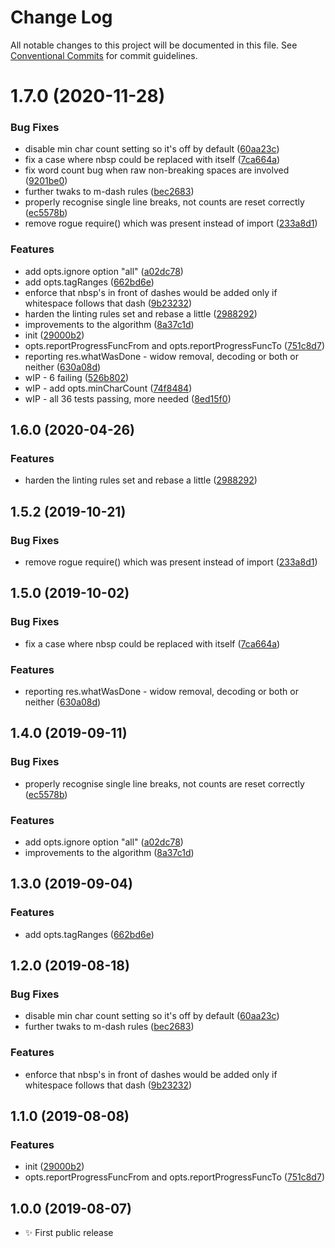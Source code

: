 # Change Log

All notable changes to this project will be documented in this file.
See [Conventional Commits](https://conventionalcommits.org) for commit guidelines.

# 1.7.0 (2020-11-28)


### Bug Fixes

* disable min char count setting so it's off by default ([60aa23c](https://git.sr.ht/~royston/codsen/commits/60aa23c86ba4184eb96a7ab1c6253bd376a5bef8))
* fix a case where nbsp could be replaced with itself ([7ca664a](https://git.sr.ht/~royston/codsen/commits/7ca664af2ab4c2408b4639cfd5331762698699e5))
* fix word count bug when raw non-breaking spaces are involved ([9201be0](https://git.sr.ht/~royston/codsen/commits/9201be02b3b929fda73f6f7b70ee3503bf698954))
* further twaks to m-dash rules ([bec2683](https://git.sr.ht/~royston/codsen/commits/bec268370f10c9daa0891894c7eeb3f9a0f0a15c))
* properly recognise single line breaks, not counts are reset correctly ([ec5578b](https://git.sr.ht/~royston/codsen/commits/ec5578be5cc481c3b44cdcf8ec300643d9b7e794))
* remove rogue require() which was present instead of import ([233a8d1](https://git.sr.ht/~royston/codsen/commits/233a8d11d70f62c7a521e97207acfdb3b64d5f63))


### Features

* add opts.ignore option "all" ([a02dc78](https://git.sr.ht/~royston/codsen/commits/a02dc78559289bca2f9150a743642b41941ac70d))
* add opts.tagRanges ([662bd6e](https://git.sr.ht/~royston/codsen/commits/662bd6eb3881d34997aa76a94c3f8bf43928a9cd))
* enforce that nbsp's in front of dashes would be added only if whitespace follows that dash ([9b23232](https://git.sr.ht/~royston/codsen/commits/9b232323954ec0d162b56b317d8bdddf72511340))
* harden the linting rules set and rebase a little ([2988292](https://git.sr.ht/~royston/codsen/commits/29882925c521853f4458112b72669ec8b2a0cb5b))
* improvements to the algorithm ([8a37c1d](https://git.sr.ht/~royston/codsen/commits/8a37c1d95014837ebff49da5aa8d535bad679149))
* init ([29000b2](https://git.sr.ht/~royston/codsen/commits/29000b28c8daa9de545457d3ababd9fcfb3f68bd))
* opts.reportProgressFuncFrom and opts.reportProgressFuncTo ([751c8d7](https://git.sr.ht/~royston/codsen/commits/751c8d79edb575dd09ec5ea69b7a5ebd55bd1915))
* reporting res.whatWasDone - widow removal, decoding or both or neither ([630a08d](https://git.sr.ht/~royston/codsen/commits/630a08de1a26d719c8f15f20b5f5e52eb8a41d19))
* wIP - 6 failing ([526b802](https://git.sr.ht/~royston/codsen/commits/526b802e6c7e9f0329d4d0c686377451b3b0740c))
* wIP - add opts.minCharCount ([74f8484](https://git.sr.ht/~royston/codsen/commits/74f8484c12b055e69a797c55fd348939950de178))
* wIP - all 36 tests passing, more needed ([8ed15f0](https://git.sr.ht/~royston/codsen/commits/8ed15f0a210b922d67451260a7e1ea98423dd2de))





## 1.6.0 (2020-04-26)

### Features

- harden the linting rules set and rebase a little ([2988292](https://gitlab.com/codsen/codsen/commit/29882925c521853f4458112b72669ec8b2a0cb5b))

## 1.5.2 (2019-10-21)

### Bug Fixes

- remove rogue require() which was present instead of import ([233a8d1](https://gitlab.com/codsen/codsen/commit/233a8d11d70f62c7a521e97207acfdb3b64d5f63))

## 1.5.0 (2019-10-02)

### Bug Fixes

- fix a case where nbsp could be replaced with itself ([7ca664a](https://gitlab.com/codsen/codsen/commit/7ca664a))

### Features

- reporting res.whatWasDone - widow removal, decoding or both or neither ([630a08d](https://gitlab.com/codsen/codsen/commit/630a08d))

## 1.4.0 (2019-09-11)

### Bug Fixes

- properly recognise single line breaks, not counts are reset correctly ([ec5578b](https://gitlab.com/codsen/codsen/commit/ec5578b))

### Features

- add opts.ignore option "all" ([a02dc78](https://gitlab.com/codsen/codsen/commit/a02dc78))
- improvements to the algorithm ([8a37c1d](https://gitlab.com/codsen/codsen/commit/8a37c1d))

## 1.3.0 (2019-09-04)

### Features

- add opts.tagRanges ([662bd6e](https://gitlab.com/codsen/codsen/commit/662bd6e))

## 1.2.0 (2019-08-18)

### Bug Fixes

- disable min char count setting so it's off by default ([60aa23c](https://gitlab.com/codsen/codsen/commit/60aa23c))
- further twaks to m-dash rules ([bec2683](https://gitlab.com/codsen/codsen/commit/bec2683))

### Features

- enforce that nbsp's in front of dashes would be added only if whitespace follows that dash ([9b23232](https://gitlab.com/codsen/codsen/commit/9b23232))

## 1.1.0 (2019-08-08)

### Features

- init ([29000b2](https://gitlab.com/codsen/codsen/commit/29000b2))
- opts.reportProgressFuncFrom and opts.reportProgressFuncTo ([751c8d7](https://gitlab.com/codsen/codsen/commit/751c8d7))

## 1.0.0 (2019-08-07)

- ✨ First public release
